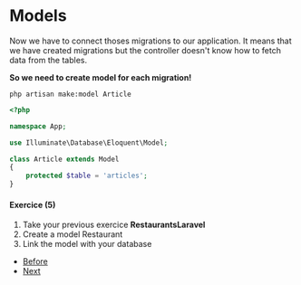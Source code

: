 # Models

Now we have to connect thoses migrations to our application. It means that we have created migrations but the controller doesn't know how to fetch data from the tables.

**So we need to create model for each migration!**

`php artisan make:model Article`


```php 
<?php

namespace App;

use Illuminate\Database\Eloquent\Model;

class Article extends Model
{
    protected $table = 'articles';
}

```

#### Exercice (5)

1. Take your previous exercice **RestaurantsLaravel**
2. Create a model Restaurant
3. Link the model with your database

- [Before](/02.TheBasics/e.migrations.md)
- [Next]()